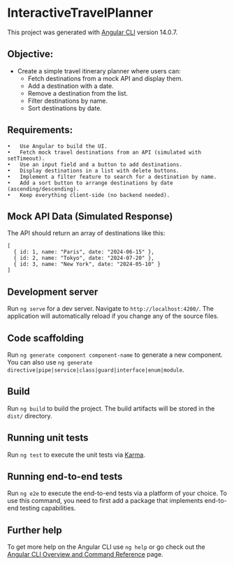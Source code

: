 # InteractiveTravelPlanner

This project was generated with [Angular CLI](https://github.com/angular/angular-cli) version 14.0.7.

## Objective:
* Create a simple travel itinerary planner where users can:
  * Fetch destinations from a mock API and display them.
  * Add a destination with a date.
  * Remove a destination from the list.
  * Filter destinations by name.
  * Sort destinations by date.

## Requirements:
	•	Use Angular to build the UI.
	•	Fetch mock travel destinations from an API (simulated with setTimeout).
	•	Use an input field and a button to add destinations.
	•	Display destinations in a list with delete buttons.
	•	Implement a filter feature to search for a destination by name.
	•	Add a sort button to arrange destinations by date (ascending/descending).
	•	Keep everything client-side (no backend needed).

## Mock API Data (Simulated Response)
The API should return an array of destinations like this:
```
[
  { id: 1, name: "Paris", date: "2024-06-15" },
  { id: 2, name: "Tokyo", date: "2024-07-20" },
  { id: 3, name: "New York", date: "2024-05-10" }
]
```

## Development server

Run `ng serve` for a dev server. Navigate to `http://localhost:4200/`. The application will automatically reload if you change any of the source files.

## Code scaffolding

Run `ng generate component component-name` to generate a new component. You can also use `ng generate directive|pipe|service|class|guard|interface|enum|module`.

## Build

Run `ng build` to build the project. The build artifacts will be stored in the `dist/` directory.

## Running unit tests

Run `ng test` to execute the unit tests via [Karma](https://karma-runner.github.io).

## Running end-to-end tests

Run `ng e2e` to execute the end-to-end tests via a platform of your choice. To use this command, you need to first add a package that implements end-to-end testing capabilities.

## Further help

To get more help on the Angular CLI use `ng help` or go check out the [Angular CLI Overview and Command Reference](https://angular.io/cli) page.
